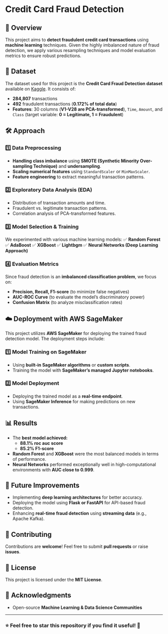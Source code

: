 # Credit Card Fraud Detection

## 🚀 Overview
This project aims to **detect fraudulent credit card transactions** using **machine learning** techniques. Given the highly imbalanced nature of fraud detection, we apply various resampling techniques and model evaluation metrics to ensure robust predictions.

## 📂 Dataset
The dataset used for this project is the **Credit Card Fraud Detection dataset** available on [Kaggle](https://www.kaggle.com/mlg-ulb/creditcardfraud). It consists of:
- **284,807** transactions
- **492** fraudulent transactions (**0.172% of total data**)
- **Features**: 30 columns (**V1-V28 are PCA-transformed**), `Time`, `Amount`, and `Class` (target variable: **0 = Legitimate, 1 = Fraudulent**)

## 🛠️ Approach
### 1️⃣ Data Preprocessing
- **Handling class imbalance** using **SMOTE (Synthetic Minority Over-sampling Technique)** and **undersampling**.
- **Scaling numerical features** using `StandardScaler` or `MinMaxScaler`.
- **Feature engineering** to extract meaningful transaction patterns.

### 2️⃣ Exploratory Data Analysis (EDA)
- Distribution of transaction amounts and time.
- Fraudulent vs. legitimate transaction patterns.
- Correlation analysis of PCA-transformed features.

### 3️⃣ Model Selection & Training
We experimented with various machine learning models:
✅ **Random Forest**
✅ **AdaBoost**
✅ **XGBoost**
✅ **Lightbgm**
✅ **Neural Networks (Deep Learning Approach)**

### 4️⃣ Evaluation Metrics
Since fraud detection is an **imbalanced classification problem**, we focus on:
- **Precision, Recall, F1-score** (to minimize false negatives)
- **AUC-ROC Curve** (to evaluate the model’s discriminatory power)
- **Confusion Matrix** (to analyze misclassification rates)

## ☁️ Deployment with AWS SageMaker
This project utilizes **AWS SageMaker** for deploying the trained fraud detection model. The deployment steps include:

### **1️⃣ Model Training on SageMaker**
- Using **built-in SageMaker algorithms** or **custom scripts**.
- Training the model with **SageMaker’s managed Jupyter notebooks**.

### **2️⃣ Model Deployment**
- Deploying the trained model as a **real-time endpoint**.
- Using **SageMaker Inference** for making predictions on new transactions.


## 📊 Results
- The **best model achieved:**
  - **88.1% roc auc score** 
  - **85.2% F1-score**
- **Random Forest** and **XGBoost** were the most balanced models in terms of performance.
- **Neural Networks** performed exceptionally well in high-computational environments with **AUC close to 0.999**.

## 🔮 Future Improvements
- Implementing **deep learning architectures** for better accuracy.
- Deploying the model using **Flask or FastAPI** for API-based fraud detection.
- Enhancing **real-time fraud detection** using **streaming data** (e.g., Apache Kafka).

## 🤝 Contributing
Contributions are **welcome**! Feel free to submit **pull requests** or raise **issues**.

## 📝 License
This project is licensed under the **MIT License**.

## 📢 Acknowledgments
- Open-source **Machine Learning & Data Science Communities**

---
### ⭐ **Feel free to star this repository if you find it useful!** 🌟

